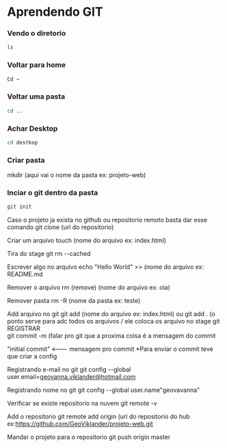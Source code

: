 # Aprendendo GIT 

### Vendo o diretorio
``` bash
ls
```

### Voltar para home 
``` bash
Cd ~
```

### Voltar uma pasta
``` bash
cd ..
```
### Achar Desktop
``` bash
cd destkop
```

### Criar pasta
mkdir  (aqui vai o nome da pasta ex: projeto-web)

### Inciar o git dentro da pasta
``` bash
git init 
```

Caso o projeto ja exista no github ou repositorio remoto basta 
dar esse comando 
git clone (url do repositorio)

Criar um arquivo 
touch (nome do arquivo ex: index.html)


Tira do stage
git rm --cached <file>

Escrever algo no arquivo
echo "Hello World" >> (nome do arquivo ex: README.md

Remover o arquivo
rm (remove) (nome do arquivo ex: ola)

Remover pasta
rm -R (nome da pasta ex: teste)

Add arquivo no git
git add (nome do arquivo ex: index.html) ou git add . (o ponto serve para adc
todos os arquivos / ele coloca os arquivo no stage
git 
    REGISTRAR  
git commit    -m (falar pro git que a proxima coisa é a mensagem do commit

"initial commit" <--- mensagem pro commit 
*Para enviar o commit teve que criar a config

Registrando e-mail no git
git config --global user.email=geovanna.viklander@hotmail.com

Registrando nome no git
git config --global user.name"geovavanna"

Verificar se existe repositorio na nuvem
git remote -v

Add o repositorio
git remote add origin (url do repositorio do hub ex:https://github.com/GeoViklander/projeto-web.git

Mandar o projeto para o repositorio 
git push origin master




